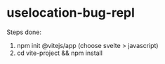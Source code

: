 # uselocation-bug-repl

Steps done:
1. npm init @vitejs/app (choose svelte > javascript)
2. cd vite-project && npm install